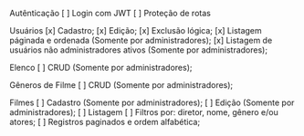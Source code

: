 Autênticação
[ ] Login com JWT
[ ] Proteção de rotas

Usuários
[x] Cadastro;
[x] Edição;
[x] Exclusão lógica;
[x] Listagem páginada e ordenada (Somente por administradores);
[x] Listagem de usuários não administradores ativos (Somente por administradores);

Elenco
[ ] CRUD (Somente por administradores);

Gêneros de Filme
[ ] CRUD (Somente por administradores);

Filmes
[ ] Cadastro (Somente por administradores);
[ ] Edição (Somente por administradores);
[ ] Listagem
[ ] Filtros por: diretor, nome, gênero e/ou atores;
[ ] Registros paginados e ordem alfabética;
